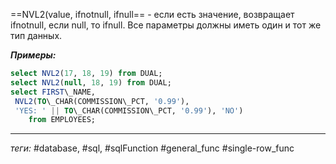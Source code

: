 ==NVL2(value, ifnotnull, ifnull== - если есть значение, возвращает ifnotnull, если null, то ifnull. Все параметры должны иметь один и тот же тип данных.

***Примеры:***
```sql
select NVL2(17, 18, 19) from DUAL;  
select NVL2(null, 18, 19) from DUAL;  
select FIRST\_NAME,  
 NVL2(TO\_CHAR(COMMISSION\_PCT, '0.99'),  
 'YES: ' || TO\_CHAR(COMMISSION\_PCT, '0.99'), 'NO')  
    from EMPLOYEES;
```
---
*теги:* #database, #sql, #sqlFunction #general_func #single-row_func 